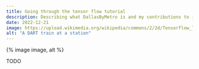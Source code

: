 ```yaml
---
title: Going through the tensor flow tutorial
description: Describing what DallasByMetro is and my contributions to it.
date: 2022-12-21
image: https://upload.wikimedia.org/wikipedia/commons/2/2d/Tensorflow_logo.svg
alt: "A DART train at a station"
---
```


[comment]: # (feature image)
<div class="image-container">
  {% image image, alt %}
</div>


[comment]: # (text about what DallasByMetro is and my part in it)
TODO